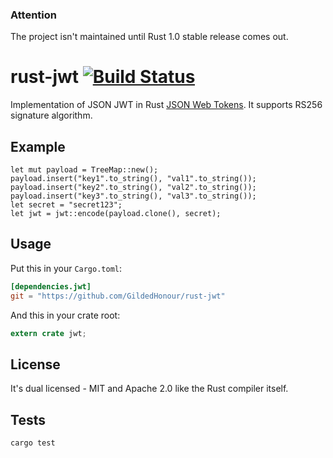 ### Attention
The project isn't maintained until Rust 1.0 stable release comes out. 

rust-jwt [![Build Status](https://travis-ci.org/GildedHonour/rust-jwt.svg)](https://travis-ci.org/GildedHonour/rust-jwt)
================================================

Implementation of JSON JWT in Rust [JSON Web Tokens](http://jwt.io). It supports RS256 signature algorithm.



## Example

```
let mut payload = TreeMap::new();
payload.insert("key1".to_string(), "val1".to_string());
payload.insert("key2".to_string(), "val2".to_string());
payload.insert("key3".to_string(), "val3".to_string());
let secret = "secret123";
let jwt = jwt::encode(payload.clone(), secret);
```

## Usage

Put this in your `Cargo.toml`:

```toml
[dependencies.jwt]
git = "https://github.com/GildedHonour/rust-jwt"
```

And this in your crate root:

```rust
extern crate jwt;
```

## License

It's dual licensed - MIT and Apache 2.0 like the Rust compiler itself.

## Tests

```shell
cargo test
```

